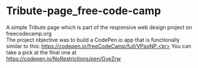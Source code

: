 # Tribute-page_free-code-camp
A simple Tribute page which is part of the responsive web design project on freecodecamp.org </br>
The project objective was to build a CodePen.io app that is functionally similar to this: https://codepen.io/freeCodeCamp/full/VPaoNP.<br>
You can take a pick at the final one at https://codepen.io/NoRestrictions/pen/GveZrw
